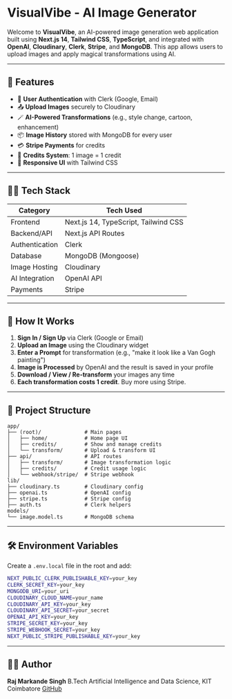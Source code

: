 # VisualVibe - AI Image Generator

Welcome to **VisualVibe**, an AI-powered image generation web application built using **Next.js 14**, **Tailwind CSS**, **TypeScript**, and integrated with **OpenAI**, **Cloudinary**, **Clerk**, **Stripe**, and **MongoDB**. This app allows users to upload images and apply magical transformations using AI.

---

## 🌟 Features

* 🔐 **User Authentication** with Clerk (Google, Email)
* 📤 **Upload Images** securely to Cloudinary
* 🪄 **AI-Powered Transformations** (e.g., style change, cartoon, enhancement)
* 📦 **Image History** stored with MongoDB for every user
* 💳 **Stripe Payments** for credits
* 🔄 **Credits System**: 1 image = 1 credit
* 🌈 **Responsive UI** with Tailwind CSS

---

## 🧑‍💻 Tech Stack

| Category       | Tech Used                            |
| -------------- | ------------------------------------ |
| Frontend       | Next.js 14, TypeScript, Tailwind CSS |
| Backend/API    | Next.js API Routes                   |
| Authentication | Clerk                                |
| Database       | MongoDB (Mongoose)                   |
| Image Hosting  | Cloudinary                           |
| AI Integration | OpenAI API                           |
| Payments       | Stripe                               |

---

## 📸 How It Works

1. **Sign In / Sign Up** via Clerk (Google or Email)
2. **Upload an Image** using the Cloudinary widget
3. **Enter a Prompt** for transformation (e.g., "make it look like a Van Gogh painting")
4. **Image is Processed** by OpenAI and the result is saved in your profile
5. **Download / View / Re-transform** your images any time
6. **Each transformation costs 1 credit**. Buy more using Stripe.

---

## 📂 Project Structure

```
app/
├── (root)/              # Main pages
│   ├── home/            # Home page UI
│   ├── credits/         # Show and manage credits
│   └── transform/       # Upload & transform UI
├── api/                 # API routes
│   ├── transform/       # Image transformation logic
│   ├── credits/         # Credit usage logic
│   └── webhook/stripe/  # Stripe webhook
lib/
├── cloudinary.ts        # Cloudinary config
├── openai.ts            # OpenAI config
├── stripe.ts            # Stripe config
├── auth.ts              # Clerk helpers
models/
└── image.model.ts       # MongoDB schema
```

---

## 🛠️ Environment Variables

Create a `.env.local` file in the root and add:

```bash
NEXT_PUBLIC_CLERK_PUBLISHABLE_KEY=your_key
CLERK_SECRET_KEY=your_key
MONGODB_URI=your_uri
CLOUDINARY_CLOUD_NAME=your_name
CLOUDINARY_API_KEY=your_key
CLOUDINARY_API_SECRET=your_secret
OPENAI_API_KEY=your_key
STRIPE_SECRET_KEY=your_key
STRIPE_WEBHOOK_SECRET=your_key
NEXT_PUBLIC_STRIPE_PUBLISHABLE_KEY=your_key
```

---


## 🙋‍♂️ Author

**Raj Markande Singh**
B.Tech Artificial Intelligence and Data Science, KIT Coimbatore
[GitHub](https://github.com/RajMarkandeSingh)

